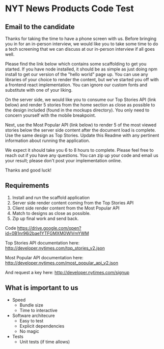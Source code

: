 # NYT News Products Code Test

## Email to the candidate

Thanks for taking the time to have a phone screen with us. Before bringing you in for an in-person interview, we would like you to take some time to do a tech screening that we can discuss at our in-person interview if all goes well.

Please find the link below which contains some scaffolding to get you started. If you have node installed, it should be as simple as just doing npm install to get our version of the "hello world" page up. You can use any libraries of your choice to render the content, but we've started you off with a frontend react implementation. You can ignore our custom fonts and substitute with one of your liking.

On the server side, we would like you to consume our Top Stories API (link below) and render 5 stories from the home section as close as possible to the design included (found in the mockups directory). You only need to concern yourself with the mobile breakpoint.

Next, use the Most Popular API (link below) to render 5 of the most viewed stories below the server side content after the document load is complete. Use the same design as Top Stories. Update this Readme with any pertinent information about running the application.

We expect it should take you 6 to 8 hours to complete. Please feel free to reach out if you have any questions. You can zip up your code and email us your result; please don't post your implementation online.

Thanks and good luck!

## Requirements

1. Install and run the scaffold application
2. Server side render content coming from the Top Stories API
3. Client side render content from the Most Popular API
4. Match to designs as close as possible.
5. Zip up final work and send back.

Code
https://drive.google.com/open?id=0B1nr96i2bae1YTFGMXM0WlVmYWM

Top Stories API documentation here:
http://developer.nytimes.com/top_stories_v2.json

Most Popular API documentation here:
http://developer.nytimes.com/most_popular_api_v2.json

And request a key here:
http://developer.nytimes.com/signup

## What is important to us

- Speed
  - Bundle size
  - Time to interactive
- Software architecure
  - Easy to test
  - Explicit dependencies
  - No magic
- Tests
  - Unit tests (if time allows)
